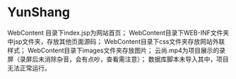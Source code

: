 # YunShang
WebContent 目录下index.jsp为网站首页；
WebContent目录下WEB-INF文件夹中jsp文件夹，存放其他页面源码；
WebContent目录下css文件夹存放网站外联样式；
WebContent目录下images文件夹存放图片；
云尚.mp4为项目展示的录屏（录屏后未消除杂音，会有点吵，查看需注意）；
数据库脚本未导入其中，项目无法正常运行。
